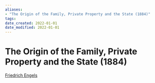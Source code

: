 ```yaml
---
aliases: 
- "The Origin of the Family, Private Property and the State (1884)"
tags: 
date_created: 2022-01-01
date_modified: 2022-01-01
---
```


# The Origin of the Family, Private Property and the State (1884)

[Friedrich Engels](friedrich_engels.md)